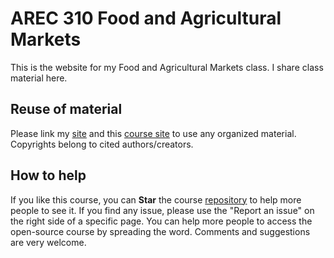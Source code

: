 # AREC 310 Food and Agricultural Markets

This is the website for my Food and Agricultural Markets class. I share class material here.  

## Reuse of material

Please link my [site](https://github.com/laurenchenarides) and this [course site](https://github.com/laurenchenarides/csu-arec-310) to use any organized material. Copyrights belong to cited authors/creators. 

## How to help  

If you like this course, you can **Star** the course [repository](https://github.com/laurenchenarides/csu-arec-224) to help more people to see it. If you find any issue, please use the "Report an issue" on the right side of a specific page. You can help more people to access the open-source course by spreading the word. Comments and suggestions are very welcome.